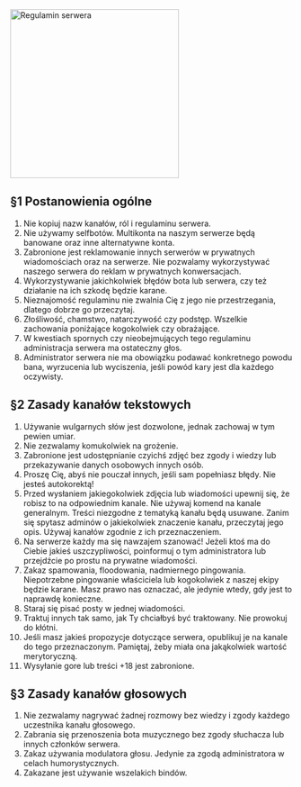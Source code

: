 <img src="https://cdn.skiffybot.xyz/assets/bydgobot/server-info/rules.png" alt="Regulamin serwera" align="center" height="300">

## §1 Postanowienia ogólne
1. Nie kopiuj nazw kanałów, ról i regulaminu serwera.
2. Nie używamy selfbotów. Multikonta na naszym serwerze będą banowane oraz inne alternatywne konta.
3. Zabronione jest reklamowanie innych serwerów w prywatnych wiadomościach oraz na serwerze. Nie pozwalamy wykorzystywać naszego serwera do reklam w prywatnych konwersacjach.
4. Wykorzystywanie jakichkolwiek błędów bota lub serwera, czy też działanie na ich szkodę będzie karane.
5. Nieznajomość regulaminu nie zwalnia Cię z jego nie przestrzegania, dlatego dobrze go przeczytaj.
6. Złośliwość, chamstwo, natarczywość czy podstęp. Wszelkie zachowania poniżające kogokolwiek czy obrażające.
7. W kwestiach spornych czy nieobejmujących tego regulaminu administracja serwera ma ostateczny głos.
8. Administrator serwera nie ma obowiązku podawać konkretnego powodu bana, wyrzucenia lub wyciszenia, jeśli powód kary jest dla każdego oczywisty.


## §2 Zasady kanałów tekstowych
1. Używanie wulgarnych słów jest dozwolone, jednak zachowaj w tym pewien umiar.
2. Nie zezwalamy komukolwiek na grożenie.
3. Zabronione jest udostępnianie czyichś zdjęć bez zgody i wiedzy lub przekazywanie danych osobowych innych osób.
4. Proszę Cię, abyś nie pouczał innych, jeśli sam popełniasz błędy. Nie jesteś autokorektą!
5. Przed wysłaniem jakiegokolwiek zdjęcia lub wiadomości upewnij się, że robisz to na odpowiednim kanale. Nie używaj komend na kanale generalnym. Treści niezgodne z tematyką kanału będą usuwane. Zanim się spytasz adminów o jakiekolwiek znaczenie kanału, przeczytaj jego opis. Używaj kanałów zgodnie z ich przeznaczeniem.
6. Na serwerze każdy ma się nawzajem szanować! Jeżeli ktoś ma do Ciebie jakieś uszczypliwości, poinformuj o tym administratora lub przejdźcie po prostu na prywatne wiadomości.
7. Zakaz spamowania, floodowania, nadmiernego pingowania. Niepotrzebne pingowanie właściciela lub kogokolwiek z naszej ekipy będzie karane. Masz prawo nas oznaczać, ale jedynie wtedy, gdy jest to naprawdę konieczne.
8. Staraj się pisać posty w jednej wiadomości.
9. Traktuj innych tak samo, jak Ty chciałbyś być traktowany. Nie prowokuj do kłótni.
10. Jeśli masz jakieś propozycje dotyczące serwera, opublikuj je na kanale do tego przeznaczonym. Pamiętaj, żeby miała ona jakąkolwiek wartość merytoryczną.
11. Wysyłanie gore lub treści +18 jest zabronione.

## §3 Zasady kanałów głosowych
1. Nie zezwalamy nagrywać żadnej rozmowy bez wiedzy i zgody każdego uczestnika kanału głosowego.
2. Zabrania się przenoszenia bota muzycznego bez zgody słuchacza lub innych członków serwera.
3. Zakaz używania modulatora głosu. Jedynie za zgodą administratora w celach humorystycznych.
4. Zakazane jest używanie wszelakich bindów.